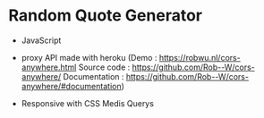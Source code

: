 # Random Quote Generator

- JavaScript
- proxy API made with heroku
  (Demo : https://robwu.nl/cors-anywhere.html
  Source code : https://github.com/Rob--W/cors-anywhere/
  Documentation : https://github.com/Rob--W/cors-anywhere/#documentation)

- Responsive with CSS Medis Querys
